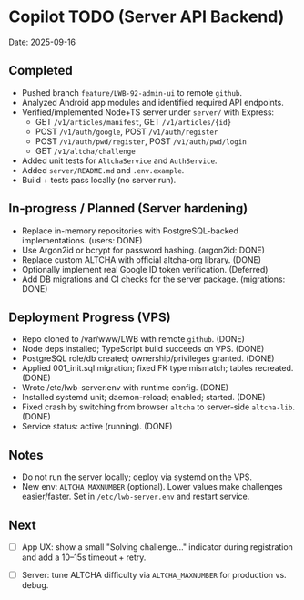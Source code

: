 # Copilot TODO (Server API Backend)

Date: 2025-09-16

## Completed
- Pushed branch `feature/LWB-92-admin-ui` to remote `github`.
- Analyzed Android app modules and identified required API endpoints.
- Verified/implemented Node+TS server under `server/` with Express:
	- GET `/v1/articles/manifest`, GET `/v1/articles/{id}`
	- POST `/v1/auth/google`, POST `/v1/auth/register`
	- POST `/v1/auth/pwd/register`, POST `/v1/auth/pwd/login`
	- GET `/v1/altcha/challenge`
- Added unit tests for `AltchaService` and `AuthService`.
- Added `server/README.md` and `.env.example`.
- Build + tests pass locally (no server run).

## In-progress / Planned (Server hardening)
- Replace in-memory repositories with PostgreSQL-backed implementations. (users: DONE)
- Use Argon2id or bcrypt for password hashing. (argon2id: DONE)
- Replace custom ALTCHA with official altcha-org library. (DONE)
- Optionally implement real Google ID token verification. (Deferred)
- Add DB migrations and CI checks for the server package. (migrations: DONE)

## Deployment Progress (VPS)
- Repo cloned to /var/www/LWB with remote `github`. (DONE)
- Node deps installed; TypeScript build succeeds on VPS. (DONE)
- PostgreSQL role/db created; ownership/privileges granted. (DONE)
- Applied 001_init.sql migration; fixed FK type mismatch; tables recreated. (DONE)
- Wrote /etc/lwb-server.env with runtime config. (DONE)
- Installed systemd unit; daemon-reload; enabled; started. (DONE)
- Fixed crash by switching from browser `altcha` to server-side `altcha-lib`. (DONE)
- Service status: active (running). (DONE)

## Notes
- Do not run the server locally; deploy via systemd on the VPS.
 - New env: `ALTCHA_MAXNUMBER` (optional). Lower values make challenges easier/faster. Set in `/etc/lwb-server.env` and restart service.

## Next
- [ ] App UX: show a small "Solving challenge…" indicator during registration and add a 10–15s timeout + retry.
- [ ] Server: tune ALTCHA difficulty via `ALTCHA_MAXNUMBER` for production vs. debug.

